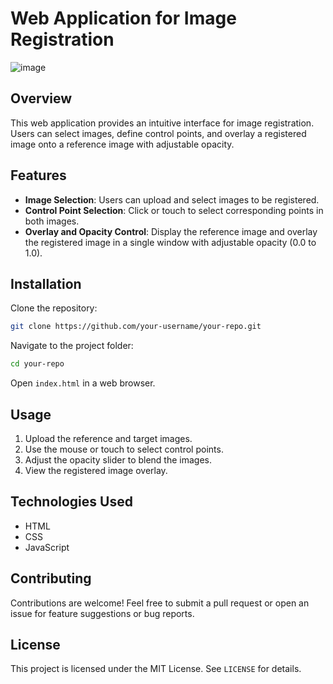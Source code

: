 # Web Application for Image Registration
![image](https://github.com/ramaiah560/Flight-Simulator-/blob/main/Flight.png?semt=ais_hybrid?raw=true)

## Overview
This web application provides an intuitive interface for image registration. Users can select images, define control points, and overlay a registered image onto a reference image with adjustable opacity.

## Features
- **Image Selection**: Users can upload and select images to be registered.
- **Control Point Selection**: Click or touch to select corresponding points in both images.
- **Overlay and Opacity Control**: Display the reference image and overlay the registered image in a single window with adjustable opacity (0.0 to 1.0).

## Installation

Clone the repository:
```sh
git clone https://github.com/your-username/your-repo.git
```

Navigate to the project folder:
```sh
cd your-repo
```

Open `index.html` in a web browser.

## Usage
1. Upload the reference and target images.
2. Use the mouse or touch to select control points.
3. Adjust the opacity slider to blend the images.
4. View the registered image overlay.

## Technologies Used
- HTML
- CSS
- JavaScript

## Contributing
Contributions are welcome! Feel free to submit a pull request or open an issue for feature suggestions or bug reports.

## License
This project is licensed under the MIT License. See `LICENSE` for details.

